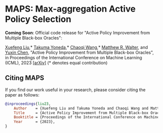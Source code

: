 # MAPS: Max-aggregation Active Policy Selection

**Coming Soon**: Official code release for "Active Policy Improvement from Multiple Black-box Oracles":

[Xuefeng Liu](https://www.linkedin.com/in/xuefeng-liu-658278200/),* [Takuma Yoneda](https://takuma.yoneda.xyz),* [Chaoqi Wang](https://alecwangcq.github.io),* [Matthew R. Walter](https://ttic.edu/walter), and [Yuxin Chen](https://yuxinchen.org), "Active Policy Improvement from Multiple Black-box Oracles", in Proceedings of the International Conference on Machine Learning (ICML), 2023 [[arXiv]](https://arxiv.org/abs/2306.10259) (* denotes equal contribution)

## Citing MAPS

If you find our work useful in your research, please consider citing the paper as follows:

``` bibtex
@inproceedings{liu23,
    Author    = {Xuefeng Liu and Takuma Yoneda and Chaoqi Wang and Matthew R. Walter and Yuxin Chen},
    Title     = {Active Policy Improvement from Multiple Black-box Oracles},
    Booktitle = {Proceedings of the International Conference on Machine Learning (ICML)},
    Year      = {2023},
}
```
